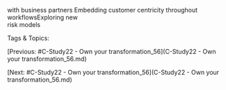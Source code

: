 with business partners
Embedding customer 
centricity throughout 
workflowsExploring new  
risk models

   Tags & Topics:
   

[Previous: #C-Study22 - Own your transformation_56](C-Study22 - Own your transformation_56.md)

[Next: #C-Study22 - Own your transformation_56](C-Study22 - Own your transformation_56.md)